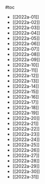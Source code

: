#toc
- [[2022a-01]]
- [[2022a-02]]
- [[2022a-03]]
- [[2022a-04]]
- [[2022a-05]]
- [[2022a-06]]
- [[2022a-07]]
- [[2022a-08]]
- [[2022a-09]]
- [[2022a-10]]
- [[2022a-11]]
- [[2022a-12]]
- [[2022a-13]]
- [[2022a-14]]
- [[2022a-15]]
- [[2022a-16]]
- [[2022a-17]]
- [[2022a-18]]
- [[2022a-19]]
- [[2022a-20]]
- [[2022a-21]]
- [[2022a-22]]
- [[2022a-23]]
- [[2022a-24]]
- [[2022a-25]]
- [[2022a-26]]
- [[2022a-27]]
- [[2022a-28]]
- [[2022a-29]]
- [[2022a-30]]
- [[2022a-31]]